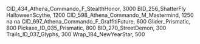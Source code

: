 CID_434_Athena_Commando_F_StealthHonor, 3000
BID_256_ShatterFly
HalloweenScythe, 1200
CID_598_Athena_Commando_M_Mastermind, 1250
na
na
CID_697_Athena_Commando_F_GraffitiFuture, 600
Glider_Prismatic, 800
Pickaxe_ID_035_Prismatic, 800
BID_270_StreetDemon, 300
Trails_ID_037_Glyphs, 300
Wrap_184_NewYearStar, 500
